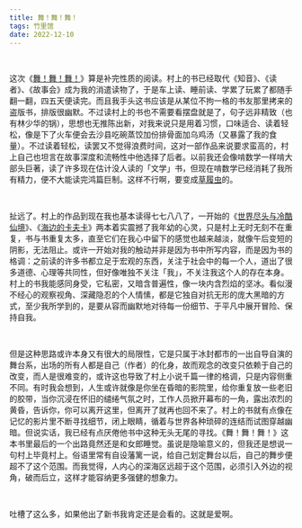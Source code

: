 ```yaml
---
title: 舞！舞！舞！
tags: 竹里馆
date: 2022-12-10
---
```


<br/>

这次《[舞！舞！舞！](https://book.douban.com/subject/2174010/)》算是补完性质的阅读。村上的书已经取代《知音》、《读者》、《故事会》成为我的消遣读物了，于是车上读、睡前读、学累了玩累了都随手翻一翻，四五天便读完。而且我手头这书应该是从某位不拘一格的书友那里拷来的盗版书，排版很幽默。不过读村上的书也不需要看摆盘就是了，句子远非精致（也有林少华的锅），思想也无推陈出新，对我来说只是用着习惯，口味适合、读着轻松，像是下了火车便会去沙县吃碗蒸饺加份排骨面加乌鸡汤（又暴露了我的食量）。不过读着轻松，读罢又不觉得浪费时间，这对一部作品来说要求蛮高的，村上自己也坦言在故事深度和流畅性中他选择了后者。以前我还会像啃数学一样啃大部头巨著，读了许多现在估计没人读的「文学」书，但现在啃数学已经消耗了我所有精力，便不大能读完鸿篇巨制。这样不行啊，要变成[草履虫](https://zh.m.wikipedia.org/zh-hans/%E8%8D%89%E5%B1%A5%E8%99%AB)的。

<br/>

扯远了。村上的作品到现在我也基本读得七七八八了，一开始的《[世界尽头与冷酷仙境](https://book.douban.com/subject/1291809/)》、《[海边的卡夫卡](https://book.douban.com/subject/2158189/)》两本着实震撼了我年幼的心灵，只是村上无时无刻不在重复，书与书重复太多，直至它们在我心中留下的感觉也越来越淡，就像午后变短的阴影，无法阻止。或许一开始对我的触动并非是因为书中所写内容，而是因为书的格调：之前读的许多书都立足于宏观的东西，关注于社会中的每一个人，道出了很多道德、心理等共同性，但好像唯独不关注「我」，不关注我这个人的存在本身。村上的书我能感同身受，它私密，又暗含普遍性，像一块内含烈焰的坚冰。看似漫不经心的观察视角、深藏隐忍的个人情愫，都是它独自对抗无形的庞大黑暗的方式，至少我所学到的，是要从容而幽默地对待每一份细节、于平凡中展开冒险、保持自我。

<br/>

但是这种思路或许本身又有很大的局限性，它是只属于冰封都市的一出自导自演的舞台系，出场的所有人都是自己（作者）的化身，故而观念的改变只依赖于自己的改变，而人是很难变的，或许这也导致了村上小说千篇一律的格调，只是内容侧重不同。有时我会想到，人生或许就像是你坐在昏暗的影院里，给你重复放一些老旧的胶带，当你沉浸在怀旧的缱绻气氛之时，工作人员掀开幕布的一角，露出浓烈的黄昏，告诉你，你可以离开这里，但离开了就再也回不来了。村上的书就有点像在记忆的影片里不断寻找细节，闭上眼睛，循着与世界各种琐碎的连结而试图穿越幽暗。但说实话，我已经有点厌倦他书中这种无头无尾的寻找。《舞！舞！舞！》这本书里最后的一个出路竟然还是和女郎睡觉。虽说是隐喻意义的，但我还是想说一句村上毕竟村上。俗语里常有自设藩篱一说，给自己划定舞台以后，自己的舞步便超不了这个范围。而我觉得，人内心的深海区远超于这个范围，必须引入外边的视角，破而后立，这样才能容纳更多强健的想象力。

<br/>

吐槽了这么多，如果他出了新书我肯定还是会看的。这就是爱啊。